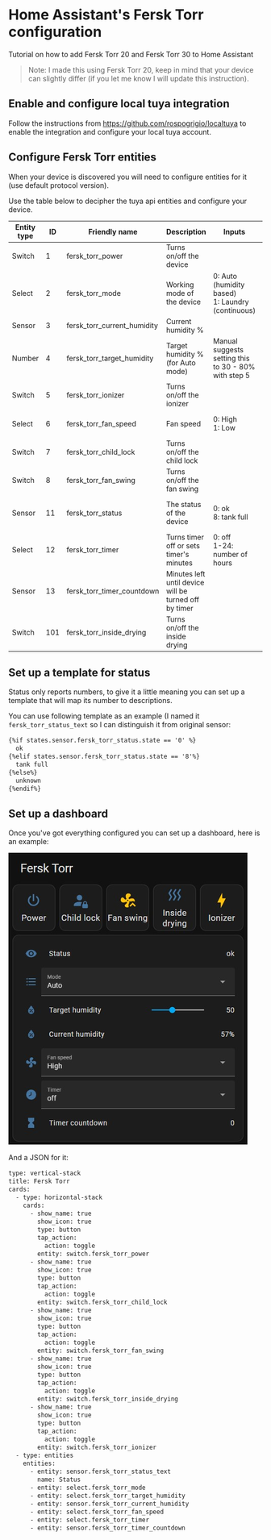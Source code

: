 # Home Assistant's Fersk Torr configuration
Tutorial on how to add Fersk Torr 20 and Fersk Torr 30 to Home Assistant

> Note: I made this using Fersk Torr 20, keep in mind that your device can slightly differ (if you let me know I will update this instruction).

## Enable and configure local tuya integration

Follow the instructions from https://github.com/rospogrigio/localtuya to enable the integration and configure your local tuya account.

## Configure Fersk Torr entities

When your device is discovered you will need to configure entities for it (use default protocol version).

Use the table below to decipher the tuya api entities and configure your device.

| Entity type | ID  | Friendly name               | Description                                              | Inputs                                               | Comments                            |
|-------------|-----|-----------------------------|----------------------------------------------------------|------------------------------------------------------|-------------------------------------|
| Switch      | 1   | fersk_torr_power            | Turns on/off the device                                  |                                                      |                                     |
| Select      | 2   | fersk_torr_mode             | Working mode of the device                               | 0: Auto (humidity based)<br>1: Laundry (continuous)  | Could be handled as switch          |
| Sensor      | 3   | fersk_torr_current_humidity | Current humidity %                                       |                                                      |                                     |
| Number      | 4   | fersk_torr_target_humidity  | Target humidity % (for Auto mode)                        | Manual suggests setting this to 30 - 80% with step 5 | Could be handled as select          |
| Switch      | 5   | fersk_torr_ionizer          | Turns on/off the ionizer                                 |                                                      |                                     |
| Select      | 6   | fersk_torr_fan_speed        | Fan speed                                                | 0: High<br>1: Low                                    | Could be handled as switch          |
| Switch      | 7   | fersk_torr_child_lock       | Turns on/off the child lock                              |                                                      |                                     |
| Switch      | 8   | fersk_torr_fan_swing        | Turns on/off the fan swing                               |                                                      |                                     |
| Sensor      | 11  | fersk_torr_status           | The status of the device                                 | 0: ok<br>8: tank full                                | These are the ones I am aware of    |
| Select      | 12  | fersk_torr_timer            | Turns timer off or sets timer's minutes                  | 0: off<br>1-24: number of hours                      |                                     |
| Sensor      | 13  | fersk_torr_timer_countdown  | Minutes left until device will be turned off by timer    |                                                      |                                     |
| Switch      | 101 | fersk_torr_inside_drying    | Turns on/off the inside drying                           |                                                      |                                     |

## Set up a template for status

Status only reports numbers, to give it a little meaning you can set up a template that will map its number to descriptions.

You can use following template as an example (I named it `fersk_torr_status_text` so I can distinguish it from original sensor:
```
{%if states.sensor.fersk_torr_status.state == '0' %}
  ok
{%elif states.sensor.fersk_torr_status.state == '8'%}
  tank full
{%else%}
  unknown
{%endif%}
```

## Set up a dashboard

Once you've got everything configured you can set up a dashboard, here is an example:

![Fersk Torr lovelace](/fersk_torr_lovelace.jpg "Fersk Torr lovelace")

And a JSON for it:
```
type: vertical-stack
title: Fersk Torr
cards:
  - type: horizontal-stack
    cards:
      - show_name: true
        show_icon: true
        type: button
        tap_action:
          action: toggle
        entity: switch.fersk_torr_power
      - show_name: true
        show_icon: true
        type: button
        tap_action:
          action: toggle
        entity: switch.fersk_torr_child_lock
      - show_name: true
        show_icon: true
        type: button
        tap_action:
          action: toggle
        entity: switch.fersk_torr_fan_swing
      - show_name: true
        show_icon: true
        type: button
        tap_action:
          action: toggle
        entity: switch.fersk_torr_inside_drying
      - show_name: true
        show_icon: true
        type: button
        tap_action:
          action: toggle
        entity: switch.fersk_torr_ionizer
  - type: entities
    entities:
      - entity: sensor.fersk_torr_status_text
        name: Status
      - entity: select.fersk_torr_mode
      - entity: select.fersk_torr_target_humidity
      - entity: sensor.fersk_torr_current_humidity
      - entity: select.fersk_torr_fan_speed
      - entity: select.fersk_torr_timer
      - entity: sensor.fersk_torr_timer_countdown
```
